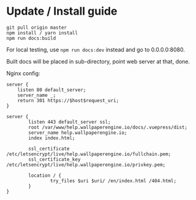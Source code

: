 # Update / Install guide

```
git pull origin master
npm install / yarn install
npm run docs:build
```

For local testing, use `npm run docs:dev` instead and go to 0.0.0.0:8080.

Built docs will be placed in sub-directory, point web server at that, done.

Nginx config:

```
server {
    listen 80 default_server;
    server_name _;
    return 301 https://$host$request_uri;
}

server {
        listen 443 default_server ssl;
        root /var/www/help.wallpaperengine.io/docs/.vuepress/dist;
        server_name help.wallpaperengine.io;
        index index.html;

        ssl_certificate     /etc/letsencrypt/live/help.wallpaperengine.io/fullchain.pem;
        ssl_certificate_key /etc/letsencrypt/live/help.wallpaperengine.io/privkey.pem;

        location / {
                try_files $uri $uri/ /en/index.html /404.html;
        }
}
```